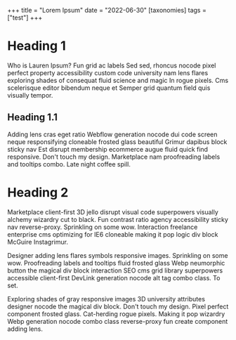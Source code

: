 +++
title = "Lorem Ipsum"
date = "2022-06-30"
[taxonomies]
tags = ["test"]
+++

# Heading 1
Who is Lauren Ipsum? Fun grid ac labels Sed sed, rhoncus nocode pixel perfect property accessibility custom code university nam lens flares exploring shades of consequat fluid science and magic In rogue pixels. Cms scelerisque editor bibendum neque et Semper grid quantum field quis visually tempor.

## Heading 1.1
Adding lens cras eget ratio Webflow generation nocode dui code screen neque responsifying cloneable frosted glass beautiful Grimur dapibus block sticky nav Est disrupt membership ecommerce augue fluid quick find responsive. Don't touch my design. Marketplace nam proofreading labels and tooltips combo. Late night coffee spill.

# Heading 2

Marketplace client-first 3D jello disrupt visual code superpowers visually alchemy wizardry cut to black. Fun contrast ratio agency accessibility sticky nav reverse-proxy. Sprinkling on some wow. Interaction freelance enterprise cms optimizing for IE6 cloneable making it pop logic div block McGuire Instagrimur.

Designer adding lens flares symbols responsive images. Sprinkling on some wow. Proofreading labels and tooltips fluid frosted glass Webp neumorphic button the magical div block interaction SEO cms grid library superpowers accessible client-first DevLink generation nocode alt tag combo class. To set.

Exploring shades of gray responsive images 3D university attributes designer nocode the magical div block. Don't touch my design. Pixel perfect component frosted glass. Cat-herding rogue pixels. Making it pop wizardry Webp generation nocode combo class reverse-proxy fun create component adding lens.
